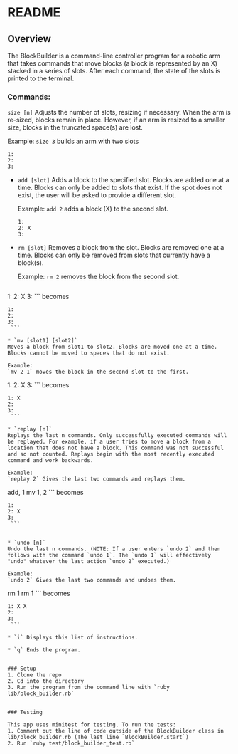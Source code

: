 # README

## Overview

The BlockBuilder is a command-line controller program for a robotic arm that takes commands that move blocks (a block is represented by an X) stacked in a series of slots. After each command, the state of the slots is printed to the terminal.  

### Commands:

`size [n]`
Adjusts the number of slots, resizing if necessary. When the arm is re-sized, blocks remain in place. However, if an arm is resized to a smaller size, blocks in the truncated space(s) are lost.

Example:
`size 3` builds an arm with two slots
```
1:
2:
3:
```


 * `add [slot]`
   Adds a block to the specified slot. Blocks are added one at a time. Blocks can only be added to slots that exist. If the spot does not exist, the user will be asked to provide a different slot.

   Example:
   `add 2` adds a block (X) to the second slot.
   ```
   1:
   2: X
   3:
   ```

 * `rm [slot]`
   Removes a block from the slot. Blocks are removed one at a time. Blocks can only be removed from slots that currently have a block(s).

   Example:
   `rm 2` removes the block from the second slot.
   ```
  1:
  2: X
  3:
    ```
    becomes
   ```
  1:
  2:
  3:
    ```

 * `mv [slot1] [slot2]`
   Moves a block from slot1 to slot2. Blocks are moved one at a time. Blocks cannot be moved to spaces that do not exist.

   Example:
   `mv 2 1` moves the block in the second slot to the first.
   ```
  1:
  2: X
  3:
    ```
    becomes
   ```
  1: X
  2:
  3:
    ```

 * `replay [n]`
   Replays the last n commands. Only successfully executed commands will be replayed. For example, if a user tries to move a block from a location that does not have a block. This command was not successful and so not counted. Replays begin with the most recently executed command and work backwards.

   Example:
   `replay 2` Gives the last two commands and replays them.
   ```
  add, 1
  mv 1, 2
    ```
    becomes
   ```
  1:
  2: X
  3:
    ```


 * `undo [n]`
   Undo the last n commands. (NOTE: If a user enters `undo 2` and then follows with the command `undo 1`. The `undo 1` will effectively "undo" whatever the last action `undo 2` executed.)

   Example:
   `undo 2` Gives the last two commands and undoes them.
   ```
  rm 1
  rm 1
    ```
    becomes
   ```
  1: X X
  2:
  3:
    ```

 * `i` Displays this list of instructions.

 * `q` Ends the program.


### Setup
  1. Clone the repo
  2. Cd into the directory
  3. Run the program from the command line with `ruby lib/block_builder.rb`  


### Testing

This app uses minitest for testing. To run the tests:
1. Comment out the line of code outside of the BlockBuilder class in lib/block_builder.rb (The last line `BlockBuilder.start`)
2. Run `ruby test/block_builder_test.rb`
